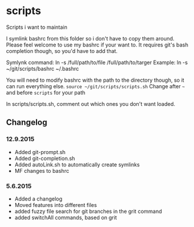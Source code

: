 # scripts
Scripts i want to maintain

I symlink bashrc from this folder so i don't have to copy them around. Please feel welcome to use my bashrc if your want to. It requires git's bash completion though, so you'd have to add that.

Symlynk command: ln -s /full/path/to/file /full/path/to/targer
Example:         ln -s ~/git/scripts/bashrc ~/.bashrc

You will need to modify bashrc with the path to the directory though, so it can run everything else.
`source ~/git/scripts/scripts.sh`
Change after `~` and before `scripts` for your path

In scripts/scripts.sh, comment out which ones you don't want loaded.

## Changelog
### 12.9.2015
- Added git-prompt.sh
- Added git-completion.sh
- Added autoLink.sh to automatically create symlinks
- MF changes to bashrc
### 5.6.2015 
- Added a changelog
- Moved features into different files
- added fuzzy file search for git branches in the grit command
- added switchAll commands, based on grit
